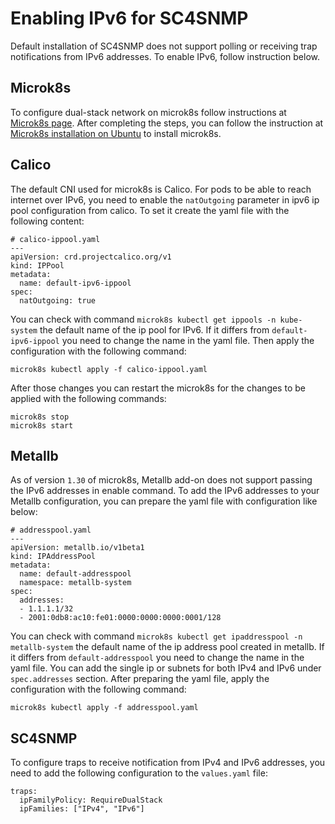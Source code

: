 # Enabling IPv6 for SC4SNMP

Default installation of SC4SNMP does not support polling or receiving trap notifications from IPv6 addresses. To enable IPv6, follow instruction below.

## Microk8s
To configure dual-stack network on microk8s follow instructions at [Microk8s page](https://microk8s.io/docs/how-to-dual-stack).
After completing the steps, you can follow the instruction at [Microk8s installation on Ubuntu](mk8s/k8s-microk8s.md#microk8s-installation-on-ubuntu) 
to install microk8s.

## Calico
The default CNI used for microk8s is Calico. For pods to be able to reach internet over IPv6, you need to enable 
the `natOutgoing` parameter in ipv6 ip pool configuration from calico.
To set it create the yaml file with the following content:
```
# calico-ippool.yaml
---
apiVersion: crd.projectcalico.org/v1
kind: IPPool
metadata:
  name: default-ipv6-ippool
spec:
  natOutgoing: true
```
You can check with command `microk8s kubectl get ippools -n kube-system` the default name of the ip pool for IPv6. 
If it differs from `default-ipv6-ippool` you need to change the name in the yaml file.
Then apply the configuration with the following command:
```
microk8s kubectl apply -f calico-ippool.yaml
```

After those changes you can restart the microk8s for the changes to be applied with the following commands:
```
microk8s stop
microk8s start
```

## Metallb
As of version `1.30` of microk8s, Metallb add-on does not support passing the IPv6 addresses in enable command. To 
add the IPv6 addresses to your Metallb configuration, you can prepare the yaml file with configuration like below:
```
# addresspool.yaml
---
apiVersion: metallb.io/v1beta1
kind: IPAddressPool
metadata:
  name: default-addresspool
  namespace: metallb-system
spec: 
  addresses:
  - 1.1.1.1/32
  - 2001:0db8:ac10:fe01:0000:0000:0000:0001/128
```
You can check with command `microk8s kubectl get ipaddresspool -n metallb-system` the default name of the ip address pool created in metallb. If it differs from `default-addresspool` you need to change the name in the yaml file.
You can add the single ip or subnets for both IPv4 and IPv6 under `spec.addresses` section. After preparing the yaml file, apply the configuration with the following command:
```
microk8s kubectl apply -f addresspool.yaml
```

## SC4SNMP
To configure traps to receive notification from IPv4 and IPv6 addresses, you need to add the following configuration to the `values.yaml` file:
```
traps:
  ipFamilyPolicy: RequireDualStack
  ipFamilies: ["IPv4", "IPv6"]
```
